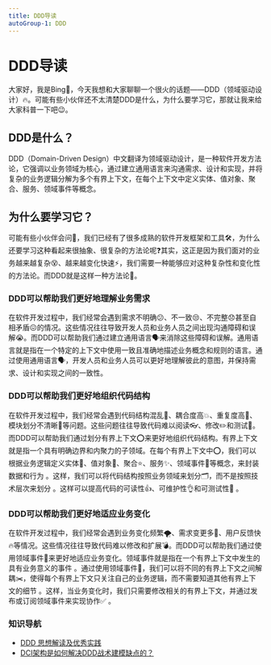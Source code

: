 ```yaml
---
title: DDD导读
autoGroup-1: DDD
---
```


# DDD导读

大家好，我是Bing👋，今天我想和大家聊聊一个很火的话题——DDD（领域驱动设计）🔥。可能有些小伙伴还不太清楚DDD是什么，为什么要学习它，那就让我来给大家科普一下吧😉。

## DDD是什么？

DDD（Domain-Driven Design）中文翻译为领域驱动设计，是一种软件开发方法论，它强调以业务领域为核心，通过建立通用语言来沟通需求、设计和实现，并将复杂的业务逻辑分解为多个有界上下文，在每个上下文中定义实体、值对象、聚合、服务、领域事件等概念。

## 为什么要学习它？

可能有些小伙伴会问🤔，我们已经有了很多成熟的软件开发框架和工具🛠️，为什么还要学习这种看起来很抽象、很复杂的方法论呢❓其实，这正是因为我们面对的业务越来越复杂😵、越来越变化快速⚡️，我们需要一种能够应对这种复杂性和变化性的方法论。而DDD就是这样一种方法论💯。

### DDD可以帮助我们更好地理解业务需求

在软件开发过程中，我们经常会遇到需求不明确😕、不一致😒、不完整😞甚至自相矛盾😖的情况。这些情况往往导致开发人员和业务人员之间出现沟通障碍和误解😭。而DDD可以帮助我们通过建立通用语言🗣️来消除这些障碍和误解。通用语言就是指在一个特定的上下文中使用一致且准确地描述业务概念和规则的语言。通过使用通用语言🗣️，开发人员和业务人员可以更好地理解彼此的意图，并保持需求、设计和实现之间的一致性。

### DDD可以帮助我们更好地组织代码结构

在软件开发过程中，我们经常会遇到代码结构混乱🤯、耦合度高💥、重复度高💢、模块划分不清晰💫等问题。这些问题往往导致代码难以阅读👓、修改✏️和测试🧪。而DDD可以帮助我们通过划分有界上下文⭕️来更好地组织代码结构。有界上下文就是指一个具有明确边界和内聚力的子领域。在每个有界上下文中⭕️，我们可以根据业务逻辑定义实体🐘、值对象💎、聚合⭐️、服务✨、领域事件🚀等概念，来封装数据和行为 。这样，我们可以将代码结构按照业务领域来划分🗂️，而不是按照技术层次来划分 。这样可以提高代码的可读性👍、可维护性👌和可测试性👏 。

### DDD可以帮助我们更好地适应业务变化

在软件开发过程中，我们经常会遇到业务变化频繁🌪️、需求变更多🌊、用户反馈快🔥等情况。这些情况往往导致代码难以修改和扩展💣。而DDD可以帮助我们通过使用领域事件🚀来更好地适应业务变化。领域事件就是指在一个有界上下文中发生的具有业务意义的事件 。通过使用领域事件🚀，我们可以将不同的有界上下文之间解耦✂️，使得每个有界上下文只关注自己的业务逻辑，而不需要知道其他有界上下文的细节 。这样，当业务变化时，我们只需要修改相关的有界上下文，并通过发布或订阅领域事件来实现协作✅ 。

### 知识导航

- [DDD 思想解读及优秀实践](./1_ddd)
- [DCI架构是如何解决DDD战术建模缺点的？](./2_dci&ddd)
